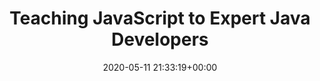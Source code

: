---
advisors:
- christian-huemer
authors:
- Hannes Obweger
categories: []
date: '2020-05-11 21:33:19+00:00'
external_link: ''
image:
  caption: ''
  focal_point: ''
  preview_only: false
slides: ''
summary: ''
tags:
- Finished
title: Teaching JavaScript to Expert Java Developers
url_code: ''
url_pdf: ''
url_slides: ''
url_video: ''
---